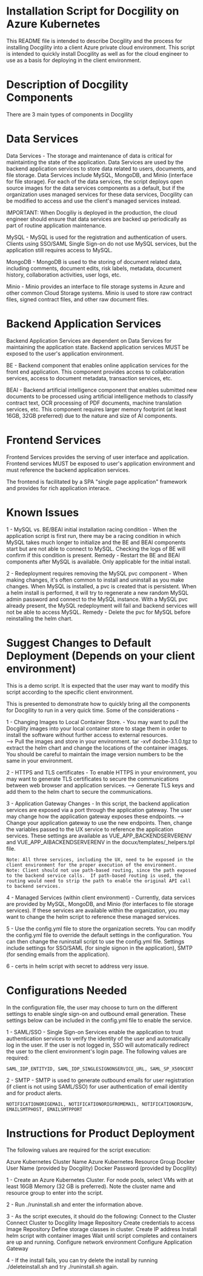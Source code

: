 # Installation Script for Docgility on Azure Kubernetes

This README file is intended to describe Docgility and the process for installing Docgility into a client Azure private cloud environment.  This script is intended to quickly install Docgility as well as for the cloud engineer to use as a basis for deploying in the client environment.

# Description of Docgility Components

There are 3 main types of components in Docgility

# Data Services

Data Services - The storage and maintenance of data is critical for maintainting the state of the application.  Data Services are used by the backend application services to store data related to users, documents, and file storage.  Data Services include MySQL, MongoDB, and Minio (interface for file storage).  For each of the data services, the script deploys open source images for the data services components as a default, but if the organization uses managed services for these data services, Docgility can be modified to access and use the client's managed services instead.

IMPORTANT: When Docgiliy is deployed in the production, the cloud engineer should ensure that data services are backed up periodically as part of routine application maintenance.

MySQL - MySQL is used for the registration and authentication of users.  Clients using SSO/SAML Single Sign-on do not use MySQL services, but the application still requires access to MySQL.

MongoDB - MongoDB is used to the storing of document related data, including comments, document edits, risk labels, metadata, document history, collaboration activities, user logs, etc.

Minio - Minio provides an interface to file storage systems in Azure and other common Cloud Storage systems.  Minio is used to store raw contract files, signed contract files, and other raw document files.

# Backend Application Services

Backend Application Services are dependent on Data Services for maintaining the application state.  Backend application services MUST be exposed to the user's application environment.

BE - Backend component that enables online application services for the front end application.  This component provides access to collaboration services, access to document metadata, transaction services, etc.

BEAI - Backend artificial intelligence component that enables submitted new documents to be processed using artificial intelligence methods to classify contract text, OCR processing of PDF documents, machine translation services, etc.  This component requires larger memory footprint (at least 16GB, 32GB preferred) due to the nature and size of AI components.

# Frontend Services

Frontend Services provides the serving of user interface and application.  Frontend services MUST be exposed to user's application environment and must reference the backend application services.

The frontend is facilitated by a SPA "single page application" framework and provides for rich application interace.

# Known Issues

1 - MySQL vs. BE/BEAI initial installation racing condition - When the application script is first run, there may be a racing condition in which MySQL takes much longer to initialize and the BE and BEAI components start but are not able to connect to MySQL.  Checking the logs of BE will confirm if this condition is present.  Remedy - Restart the BE and BEAI components after MySQL is available.  Only applicable for the initial install.

2 - Redeployment requires removing the MySQL pvc component - When making changes, it's often common to install and uninstall as you make changes.  When MySQL is installed, a pvc is created that is persistent.  When a helm install is performed, it will try to regenerate a new random MySQL admin password and connect to the MySQL instance.  With a MySQL pvc already present, the MySQL redeployment will fail and backend services will not be able to access MySQL.  Remedy - Delete the pvc for MySQL before reinstalling the helm chart.

# Suggest Changes to Default Deployment (Depends on your client environment)

This is a demo script.  It is expected that the user may want to modify this script according to the specific client environment.

This is presented to demonstrate how to quickly bring all the components for Docgility to run in a very quick time.  Some of the considerations - 

1 - Changing Images to Local Container Store.  - You may want to pull the Docgility images into your local container store to stage them in order to install the software without further access to external resources.  
  --> Pull the images and store in your environment.  tar -xvf docbe-3.1.0.tgz to extract the helm chart and change the locations of the container images.  You should be careful to maintain the image version numbers to be the same in your environment.

2 - HTTPS and TLS certificates - To enable HTTPS in your environment, you may want to generate TLS certificates to secure the communications between web browser and application services.
  --> Generate TLS keys and add them to the helm chart to secure the communications.

3 - Application Gateway Changes - In this script, the backend application services are exposed via a port through the application gateway.  The user may change how the application gateway exposes these endpoints.
  --> Change your application gateway to use the new endpoints.  Then, change the variables passed to the UX service to reference the application services. These settings are available as VUE_APP_BACKENDSERVERENV and VUE_APP_AIBACKENDSERVERENV in the docux/templates/_helpers.tpl file.

    Note: All three services, including the UX, need to be exposed in the client environment for the proper execution of the environment. 
    Note: Client should not use path-based routing, since the path exposed to the backend service calls.  If path-based routing is used, the routing would need to strip the path to enable the original API call to backend services.

4 - Managed Services (within client environment) - Currently, data services are provided by MySQL, MongoDB, and Minio (for interfaces to file storage services).  If these services are available within the organization, you may want to change the helm script to reference these managed services.

5 - Use the config.yml file to store the organization secrets.  You can modify the config.yml file to override the default settings in the configuration.  You can then change the runinstall script to use the config.yml file.  Settings include settings for SSO/SAML (for single signon in the application), SMTP (for sending emails from the application).

6 - certs in helm script with secret to address very issue.

# Configurations Needed

In the configuration file, the user may choose to turn on the different settings to enable single sign-on and outbound email generation.  These settings below can be included in the config.yml file to enable the service. 

1 - SAML/SSO - Single Sign-on Services enable the application to trust authentication services to verify the identity of the user and automatically log in the user.  If the user is not logged in, SSO will automatically redirect the user to the client environment's login page.  The following values are required:

    SAML_IDP_ENTITYID, SAML_IDP_SINGLESIGNONSERVICE_URL, SAML_SP_X509CERT

2 - SMTP - SMTP is used to generate outbound emails for user registration (if client is not using SAML/SSO) for user authentication of email identity and for product alerts.

    NOTIFICATIONORIGEMAIL, NOTIFICATIONORIGFROMEMAIL, NOTIFICATIONORIGPW, EMAILSMTPHOST, EMAILSMTPPORT

# Instructions for Product Deployment

The following values are required for the script execution:

Azure Kubernetes Cluster Name
Azure Kubernetes Resource Group 
Docker User Name (provided by Docgility)
Docker Password (provided by Docgility)

1 - Create an Azure Kubernetes Cluster.  For node pools, select VMs with at least 16GB Memory (32 GB is preferred).  Note the cluster name and resource group to enter into the script.

2 - Run ./runinstall.sh and enter the information above.

3 - As the script executes, it should do the following:
    Connect to the Cluster
    Connect Cluster to Docgility Image Repository
    Create credentials to access Image Repository
    Define storage classes in cluster.
    Create IP address
    Install helm script with container images
    Wait until script completes and containers are up and running.
    Configure network environment
    Configure Application Gateway

4 - If the install fails, you can try delete the install by running ./deleteinstall.sh and try ./runinstall.sh again.

